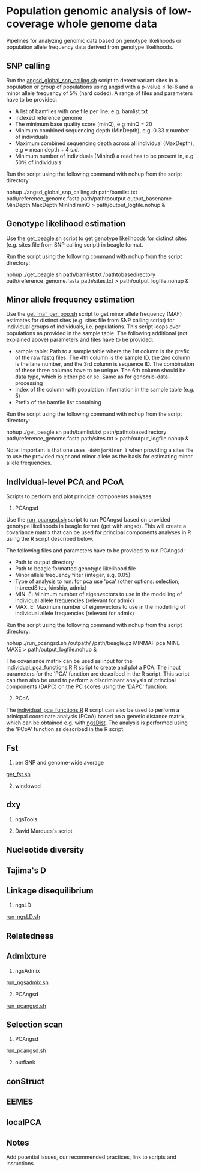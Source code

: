 # Population genomic analysis of low-coverage whole genome data
Pipelines for analyzing genomic data based on genotype likelihoods or population allele frequency data derived from genotype likelihoods.

## SNP calling
Run the [angsd_global_snp_calling.sh](https://github.com/therkildsen-lab/genomic-data-analysis/blob/master/scripts/angsd_global_snp_calling.sh) script to detect variant sites in a population or group of populations using angsd with a p-value ≤ 1e-6 and a minor allele frequency of 5% (hard coded). A range of files and parameters have to be provided:
+ A list of bamfiles with one file per line, e.g. bamlist.txt
+ Indexed reference genome
+ The minimum base quality score (minQ), e.g minQ = 20 
+ Minimum combined sequencing depth (MinDepth), e.g. 0.33 x number of individuals
+ Maximum combined sequencing depth across all individual (MaxDepth), e.g = mean depth + 4 s.d.
+ Minimum number of individuals (MinInd) a read has to be present in, e.g. 50% of individuals

Run the script using the following command with nohup from the script directory:

nohup ./angsd_global_snp_calling.sh path/bamlist.txt path/reference_genome.fasta path/pathtooutput output_basename MinDepth MaxDepth MinInd minQ > path/output_logfile.nohup &


## Genotype likelihood estimation

Use the [get_beagle.sh](https://github.com/therkildsen-lab/genomic-data-analysis/blob/master/scripts/get_beagle.sh) script to get genotype likelihoods for distinct sites (e.g. sites file from SNP calling script) in beagle format.

Run the script using the following command with nohup from the script directory:

nohup ./get_beagle.sh path/bamlist.txt /pathtobasedirectory path/reference_genome.fasta path/sites.txt > path/output_logfile.nohup &

## Minor allele frequency estimation

Use the [get_maf_per_pop.sh](https://github.com/therkildsen-lab/genomic-data-analysis/blob/master/scripts/get_maf_per_pop.sh) script to get minor allele frequency (MAF) estimates for distinct sites (e.g. sites file from SNP calling script) for individual groups of individuals, i.e. populations. This script loops over populations as provided in the sample table. The following additional (not explained above) parameters and files have to be provided:
+ sample table: Path to a sample table where the 1st column is the prefix of the raw fastq files. The 4th column is the sample ID, the 2nd column is the lane number, and the 3rd column is sequence ID. The combination of these three columns have to be unique. The 6th column should be data type, which is either pe or se. Same as for genomic-data-processing
+ Index of the column with population information in the sample table (e.g. 5)
+ Prefix of the bamfile list containing

Run the script using the following command with nohup from the script directory:

nohup ./get_beagle.sh path/bamlist.txt path/pathtobasedirectory path/reference_genome.fasta path/sites.txt > path/output_logfile.nohup &

Note: Important is that one uses `-doMajorMinor 3` when providing a sites file to use the provided major and minor allele as the basis for estimating minor allele frequencies. 

## Individual-level PCA and PCoA

Scripts to perform and plot principal components analyses.

1. PCAngsd

Use the [run_pcangsd.sh](https://github.com/therkildsen-lab/genomic-data-analysis/blob/master/scripts/run_pcangsd.sh) script to run PCAngsd based on provided genotype likelihoods in beagle format (get with angsd). This will create a covariance matrix that can be used for principal components analyses in R using the R script described below. 

The following files and parameters have to be provided to run PCAngsd:
+ Path to output directory
+ Path to beagle formatted genotype likelihood file 
+ Minor allele frequency filter (integer, e.g. 0.05)
+ Type of analysis to run: for pca use 'pca' (other options: selection, inbreedSites, kinship, admix)
+ MIN. E: Minimum number of eigenvectors to use in the modelling of individual allele frequencies (relevant for admix)
+ MAX. E: Maximum number of eigenvectors to use in the modelling of individual allele frequencies (relevant for admix)

Run the script using the following command with nohup from the script directory:

nohup ./run_pcangsd.sh /outpath/ /path/beagle.gz MINMAF pca MINE MAXE > path/output_logfile.nohup &

The covariance matrix can be used as input for the [individual_pca_functions.R](https://github.com/therkildsen-lab/genomic-data-analysis/blob/master/scripts/individual_pca_functions.R) R script to create and plot a PCA. The input parameters for the 'PCA' function are described in the R script. This script can then also be used to perform a discriminant analysis of principal components (DAPC) on the PC scores using the 'DAPC' function.

2. PCoA

The [individual_pca_functions.R](https://github.com/therkildsen-lab/genomic-data-analysis/blob/master/scripts/individual_pca_functions.R) R script can also be used to perform a prinicpal coordinate analysis (PCoA) based on a genetic distance matrix, which can be obtained e.g. with [ngsDist](https://github.com/fgvieira/ngsDist). The analysis is performed using the 'PCoA' function as described in the R script. 

## Fst

1. per SNP and genome-wide average

[get_fst.sh](https://github.com/therkildsen-lab/genomic-data-analysis/blob/master/scripts/get_fst.sh)

2. windowed

## dxy

1. ngsTools

2. David Marques's script

## Nucleotide diversity

## Tajima's D

## Linkage disequilibrium

1. ngsLD

[run_ngsLD.sh](https://github.com/therkildsen-lab/genomic-data-analysis/blob/master/scripts/run_ngsLD.sh)

## Relatedness

## Admixture

1. ngsAdmix

[run_ngsadmix.sh](https://github.com/therkildsen-lab/genomic-data-analysis/blob/master/scripts/run_ngsadmix.sh)

2. PCAngsd

[run_pcangsd.sh](https://github.com/therkildsen-lab/genomic-data-analysis/blob/master/scripts/run_pcangsd.sh)

## Selection scan

1. PCAngsd

[run_pcangsd.sh](https://github.com/therkildsen-lab/genomic-data-analysis/blob/master/scripts/run_pcangsd.sh)

2. outflank

## conStruct

## EEMES

## localPCA

## Notes

Add potential issues, our recommended practices, link to scripts and insructions
